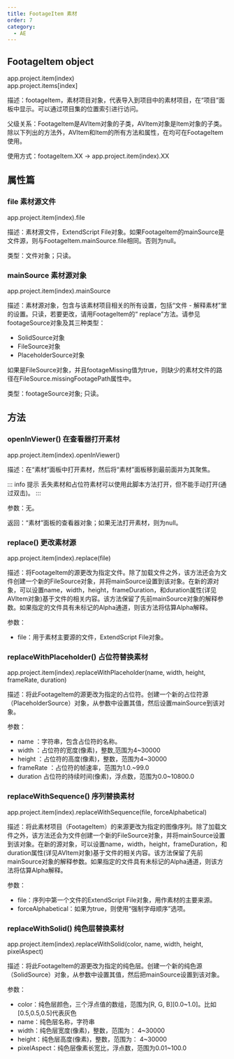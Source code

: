```yaml
---
title: FootageItem 素材
order: 7
category:
  - AE
---
```

## FootageItem object #

app.project.item(index)  
app.project.items[index]

描述：footageItem，素材项目对象，代表导入到项目中的素材项目，在“项目”面板中显示。可以通过项目集的位置索引进行访问。

父级关系：FootageItem是AVItem对象的子类，AVItem对象是Item对象的子类。除以下列出的方法外，AVItem和Item的所有方法和属性，在均可在FootageItem使用。

使用方式：footageItem.XX → app.project.item(index).XX

## 属性篇 #

### file 素材源文件 #

app.project.item(index).file

描述：素材源文件，ExtendScript
File对象。如果FootageItem的mainSource是文件源，则与FootageItem.mainSource.file相同。否则为null。

类型：文件对象；只读。

### mainSource 素材源对象 #

app.project.item(index).mainSource

描述：素材源对象，包含与该素材项目相关的所有设置，包括“文件 - 解释素材”里的设置。只读，若要更改，请用FootageItem的“
replace”方法。请参见footageSource对象及其三种类型：

  * SolidSource对象
  * FileSource对象
  * PlaceholderSource对象

如果是FileSource对象，并且footageMissing值为true，则缺少的素材文件的路径在FileSource.missingFootagePath属性中。

类型：footageSource对象; 只读。

## 方法 #

### openInViewer() 在查看器打开素材 #

app.project.item(index).openInViewer()

描述：在“素材”面板中打开素材，然后将“素材”面板移到最前面并为其聚焦。

::: info 提示
丢失素材和占位符素材可以使用此脚本方法打开，但不能手动打开(通过双击)。
:::

参数：无。

返回：“素材”面板的查看器对象；如果无法打开素材，则为null。

### replace() 更改素材源 #

app.project.item(index).replace(file)

描述：将FootageItem的源更改为指定文件。除了加载文件之外，该方法还会为文件创建一个新的FileSource对象，并将mainSource设置到该对象。在新的源对象，可以设置name，width，height，frameDuration，和duration属性(详见AVItem对象)基于文件的相关内容。该方法保留了先前mainSource对象的解释参数。如果指定的文件具有未标记的Alpha通道，则该方法将估算Alpha解释。

参数：

  * file：用于素材主要源的文件，ExtendScript File对象。

### replaceWithPlaceholder() 占位符替换素材 #

app.project.item(index).replaceWithPlaceholder(name, width, height, frameRate,
duration)

描述：将此FootageItem的源更改为指定的占位符。创建一个新的占位符源（PlaceholderSource）对象，从参数中设置其值，然后设置mainSource到该对象。

参数：

  * name ：字符串，包含占位符的名称。
  * width ：占位符的宽度(像素)，整数,范围为4~30000
  * height ：占位符的高度(像素)，整数，范围为4~30000
  * frameRate ：占位符的帧速率，范围为1.0.~99.0
  * duration 占位符的持续时间(像素)，浮点数，范围为0.0~10800.0

### replaceWithSequence() 序列替换素材 #

app.project.item(index).replaceWithSequence(file, forceAlphabetical)

描述：将此素材项目（FootageItem）的来源更改为指定的图像序列。除了加载文件之外，该方法还会为文件创建一个新的FileSource对象，并将mainSource设置到该对象。在新的源对象，可以设置name，width，height，frameDuration，和duration属性(详见AVItem对象)基于文件的相关内容。该方法保留了先前mainSource对象的解释参数。如果指定的文件具有未标记的Alpha通道，则该方法将估算Alpha解释。

参数：

  * file：序列中第一个文件的ExtendScript File对象，用作素材的主要来源。
  * forceAlphabetical：如果为true，则使用“强制字母顺序”选项。

### replaceWithSolid() 纯色层替换素材 #

app.project.item(index).replaceWithSolid(color, name, width, height,
pixelAspect)

描述：将此FootageItem的源更改为指定的纯色层。创建一个新的纯色源（SolidSource）对象，从参数中设置其值，然后把mainSource设置到该对象。

参数：

  * color：纯色层颜色，三个浮点值的数组，范围为[R, G, B][0.0~1.0]。比如[0.5,0.5,0.5]代表灰色
  * name：纯色层名称，字符串
  * width：纯色层宽度(像素)，整数，范围为： 4~30000
  * height：纯色层高度(像素)，整数，范围为： 4~30000
  * pixelAspect：纯色层像素长宽比，浮点数，范围为0.01~100.0

